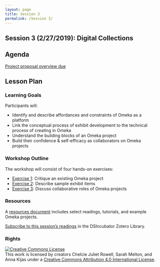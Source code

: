 ```yaml
---
layout: page
title: Session 3
permalink: /Session 3/
---
```

## Session 3 (2/27/2019): Digital Collections

## Agenda
[Project proposal overview due](https://docs.google.com/document/d/1ZPn5Imlo_Q7nqHoQovid_zVovF5bbi5n1qcU9GgP39Y/edit)

## Lesson Plan

### Learning Goals

Participants will:

- Identify and describe affordances and constraints of Omeka as a platform
- Link the conceptual process of exhibit development to the technical process of creating in Omeka
- Understand the building blocks of an Omeka project
- Build their confidence & self-efficacy as collaborators on Omeka projects

### Workshop Outline

The workshop will consist of four hands-on exercises:

- [Exercise 1](/_materials/3_Collections/exercise-1.md): Critique an existing Omeka project
- [Exercise 2](/_materials/3_Collections/exercise-2.md): Describe sample exhibit items
- [Exercise 3](/_materials/3_Collections/exercise-3.md): Discuss collaborative roles of Omeka projects

### Resources

A [resources document](resources.md) includes select readings, tutorials, and example Omeka projects.

[Subscribe to this session’s readings](https://api.zotero.org/groups/354489/items?start=0&limit=25&format=atom&tag=02_Digital_Collections&v=1) in the DSIncubator Zotero Library.

### Rights

<a rel="license" href="http://creativecommons.org/licenses/by/4.0/"><img alt="Creative Commons License" style="border-width:0" src="https://i.creativecommons.org/l/by/4.0/88x31.png" /></a><br />This work is licensed by creators Chelcie Juliet Rowell, Sarah Melton, and Anna Kijas under a <a rel="license" href="http://creativecommons.org/licenses/by/4.0/">Creative Commons Attribution 4.0 International License</a>.
